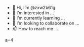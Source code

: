 - 👋 Hi, I’m @zxw2b61g
- 👀 I’m interested in ...
- 🌱 I’m currently learning ...
- 💞️ I’m looking to collaborate on ...
- 📫 How to reach me ...

<!---
zxw2b61g/zxw2b61g is a ✨ special ✨ repository because its `README.md` (this file) appears on your GitHub profile.
You can click the Preview link to take a look at your changes.
--->a=4

